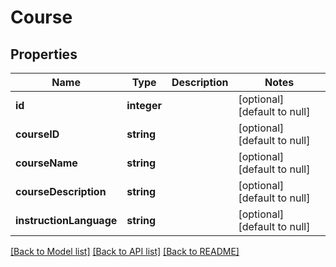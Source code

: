 # Course

## Properties
Name | Type | Description | Notes
------------ | ------------- | ------------- | -------------
**id** | **integer** |  | [optional] [default to null]
**courseID** | **string** |  | [optional] [default to null]
**courseName** | **string** |  | [optional] [default to null]
**courseDescription** | **string** |  | [optional] [default to null]
**instructionLanguage** | **string** |  | [optional] [default to null]

[[Back to Model list]](../README.md#documentation-for-models) [[Back to API list]](../README.md#documentation-for-api-endpoints) [[Back to README]](../README.md)


